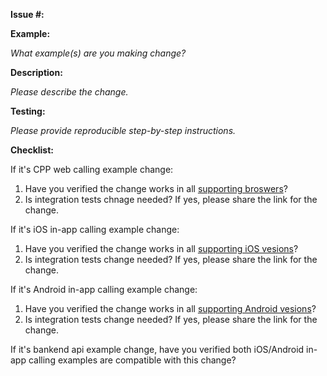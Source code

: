 **Issue #:**

**Example:**

*What example(s) are you making change?*

**Description:**

*Please describe the change.*

**Testing:**

*Please provide reproducible step-by-step instructions.*


**Checklist:**

If it's CPP web calling example change: 
 1. Have you verified the change works in all [supporting broswers](https://docs.aws.amazon.com/connect/latest/adminguide/connect-supported-browsers.html)?
 2. Is integration tests chnage needed? If yes, please share the link for the change.

If it's iOS in-app calling example change:
 1. Have you verified the change works in all [supporting iOS vesions](https://docs.aws.amazon.com/connect/latest/adminguide/connect-supported-browsers.html)?
 2. Is integration tests change needed? If yes, please share the link for the change.

If it's Android in-app calling example change:
 1. Have you verified the change works in all [supporting Android vesions](https://docs.aws.amazon.com/connect/latest/adminguide/connect-supported-browsers.html)?
 2. Is integration tests change needed? If yes, please share the link for the change.

If it's bankend api example change, have you verified both iOS/Android in-app calling examples are compatible with this change?
